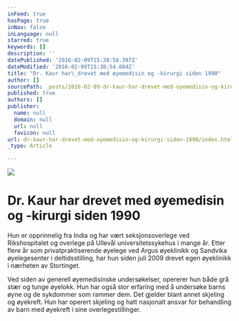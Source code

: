 ```yaml
---
inFeed: true
hasPage: true
inNav: false
inLanguage: null
starred: true
keywords: []
description: ''
datePublished: '2016-02-09T15:38:58.397Z'
dateModified: '2016-02-09T15:38:54.884Z'
title: "Dr. Kaur har\_drevet med øyemedisin og -kirurgi siden 1990"
author: []
sourcePath: _posts/2016-02-09-dr-kaur-har-drevet-med-oyemedisin-og-kirurgi-siden-1990.md
published: true
authors: []
publisher:
  name: null
  domain: null
  url: null
  favicon: null
url: dr-kaur-har-drevet-med-oyemedisin-og-kirurgi-siden-1990/index.html
_type: Article

---
```

![](https://the-grid-user-content.s3-us-west-2.amazonaws.com/0e5c1029-d0f7-4e6c-bfea-8e9f2e835fa0.jpg)

# Dr. Kaur har drevet med øyemedisin og -kirurgi siden 1990

Hun er opprinnelig fra India og har vært seksjonsoverlege ved Rikshospitalet og overlege på Ullevål universitetssykehus i mange år. Etter flere år som privatpraktiserende øyelege ved Argus øyeklinikk og Sandvika øyelegesenter i deltidsstilling, har hun siden juli 2009 drevet egen øyeklinikk i nærheten av Stortinget.

Ved siden av generell øyemedisinske undersøkelser, opererer hun både grå stær og tunge øyelokk. Hun har også stor erfaring med å undersøke barns øyne og de sykdommer som rammer dem. Det gjelder blant annet skjeling og øyekreft. Hun har operert skjeling og hatt nasjonalt ansvar for behandling av barn med øyekreft i sine overlegestillinger.